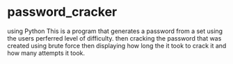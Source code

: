 # password_cracker
using Python
This is a program that generates a password from a set using the users perferred level of difficulty. then cracking the password that was created using brute force then displaying how long the it took to crack it and how many attempts it took. 
